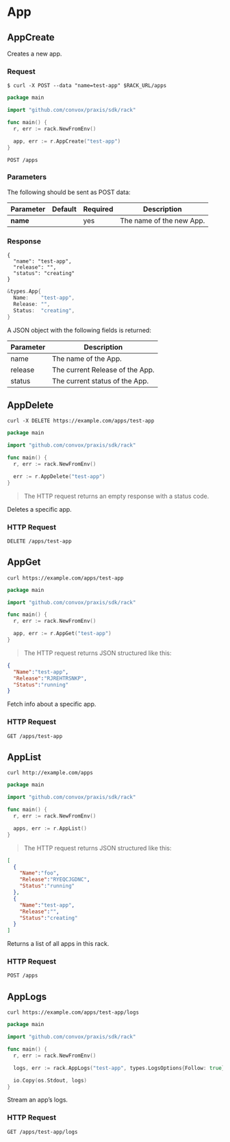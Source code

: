 # App

## AppCreate

Creates a new app.

### Request

```shell
$ curl -X POST --data "name=test-app" $RACK_URL/apps
```

```go
package main

import "github.com/convox/praxis/sdk/rack"

func main() {
  r, err := rack.NewFromEnv()

  app, err := r.AppCreate("test-app")
}
```

`POST /apps`

### Parameters

The following should be sent as POST data:

| Parameter | Default | Required | Description              |
|-----------|---------|----------|--------------------------|
| **name**  |         | yes      | The name of the new App. |

### Response

```shell
{
  "name": "test-app",
  "release": "",
  "status": "creating"
}
```

```go
&types.App{
  Name:    "test-app",
  Release: "",
  Status:  "creating",
}
```

A JSON object with the following fields is returned:

| Parameter | Description                     |
|-----------|---------------------------------|
| name      | The name of the App.            |
| release   | The current Release of the App. |
| status    | The current status of the App.  |

## AppDelete

```shell
curl -X DELETE https://example.com/apps/test-app
```

```go
package main

import "github.com/convox/praxis/sdk/rack"

func main() {
  r, err := rack.NewFromEnv()

  err := r.AppDelete("test-app")
}
```

> The HTTP request returns an empty response with a status code.

Deletes a specific app.

### HTTP Request

`DELETE /apps/test-app`

## AppGet

```shell
curl https://example.com/apps/test-app
```

```go
package main

import "github.com/convox/praxis/sdk/rack"

func main() {
  r, err := rack.NewFromEnv()

  app, err := r.AppGet("test-app")
}
```

> The HTTP request returns JSON structured like this:

```json
{
  "Name":"test-app",
  "Release":"RJREHTRSNKP",
  "Status":"running"
}
```

Fetch info about a specific app.

### HTTP Request

`GET /apps/test-app`

## AppList

```shell
curl http://example.com/apps
```

```go
package main

import "github.com/convox/praxis/sdk/rack"

func main() {
  r, err := rack.NewFromEnv()

  apps, err := r.AppList()
}
```

> The HTTP request returns JSON structured like this:

```json
[
  {
    "Name":"foo",
    "Release":"RYEQCJGDNC",
    "Status":"running"
  },
  {
    "Name":"test-app",
    "Release":"",
    "Status":"creating"
  }
]
```

Returns a list of all apps in this rack.

### HTTP Request

`POST /apps`

## AppLogs

```shell
curl https://example.com/apps/test-app/logs
```

```go
package main

import "github.com/convox/praxis/sdk/rack"

func main() {
  r, err := rack.NewFromEnv()

  logs, err := rack.AppLogs("test-app", types.LogsOptions{Follow: true})

  io.Copy(os.Stdout, logs)
}
```

Stream an app’s logs.

### HTTP Request

`GET /apps/test-app/logs`
